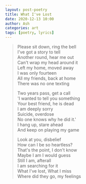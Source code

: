 ```yaml
---
layout: post-poetry
title: What I've Lost
date: 2020-12-13 10:00
author: Ash
categories: art
tags: [poetry, lyrics]
---
```

> Please sit down, ring the bell  
> I've got a story to tell  
> Another round, hear me out  
> Can't wrap my head around it  
> Left my home, moved away  
> I was only fourteen  
> All my friends, back at home  
> There was no one texting  
>   
> Two years pass, get a call  
> 'I wanted to tell you something  
> Your best friend, he is dead  
> I am deeply sorry  
> Suicide, overdose  
> No one knows why he did it.'  
> I hang up, stare ahead  
> And keep on playing my game  
>   
> Look at you, disbelief  
> How can I be so heartless?  
> That's the point, I don't know  
> Maybe I am I would guess  
> Still I am, afterall  
> I am searching for it  
> What I've lost, What I miss  
> Where did they go, my feelings
